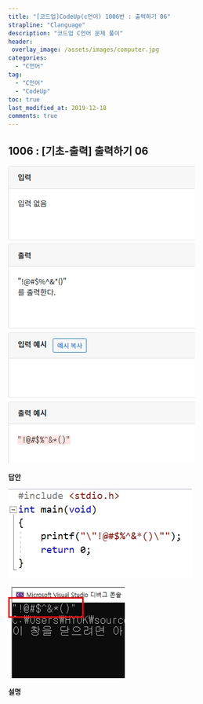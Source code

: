 ```yaml
---
title: "[코드업]CodeUp(c언어) 1006번 : 출력하기 06"
strapline: "Clanguage"
description: "코드업 C언어 문제 풀이"
header:
 overlay_image: /assets/images/computer.jpg
categories:
  - "C언어"
tag:
  - "C언어"
  - "CodeUp"
toc: true
last_modified_at: 2019-12-18
comments: true
---
```


## 1006 : [기초-출력] 출력하기 06

![c1006](/assets/images/c1006.jpg)

**답안**<br>

![c1006](/assets/images/c1006-2.jpg)

![c1006](/assets/images/c1006-1.jpg)

**설명**





